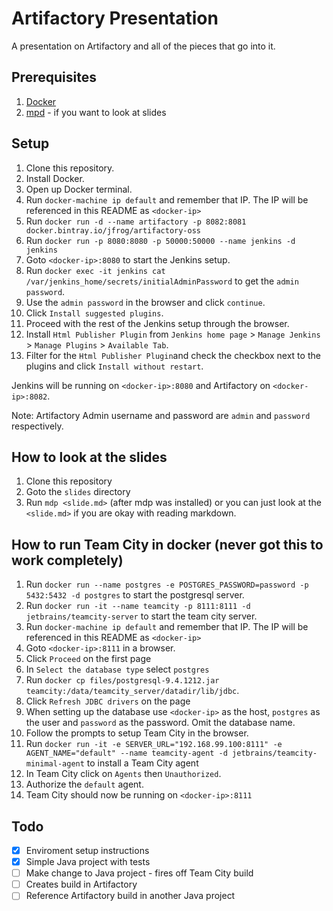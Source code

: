 # Artifactory Presentation
A presentation on Artifactory and all of the pieces that go into it.

## Prerequisites
1. [Docker](https://docs.docker.com/engine/installation)
2. [mpd](https://github.com/visit1985/mdp) - if you want to look at slides

## Setup
1. Clone this repository.
2. Install Docker.
3. Open up Docker terminal.
4. Run `docker-machine ip default` and remember that IP. The IP will be referenced in this README as `<docker-ip>`
5. Run `docker run -d --name artifactory -p 8082:8081 docker.bintray.io/jfrog/artifactory-oss`
5. Run `docker run -p 8080:8080 -p 50000:50000 --name jenkins -d jenkins`
6. Goto `<docker-ip>:8080` to start the Jenkins setup.
7. Run `docker exec -it jenkins cat /var/jenkins_home/secrets/initialAdminPassword` to get the `admin password`.
8. Use the `admin password` in the browser and click `continue`.
9. Click `Install suggested plugins`.
10. Proceed with the rest of the Jenkins setup through the browser.
11. Install `Html Publisher Plugin` from `Jenkins home page` > `Manage Jenkins` > `Manage Plugins` > `Available Tab`.
12. Filter for the `Html Publisher Plugin`and check the checkbox next to the plugins and click `Install without restart`.

Jenkins will be running on `<docker-ip>:8080` and Artifactory on `<docker-ip>:8082`.

Note: Artifactory Admin username and password are `admin` and `password` respectively.

## How to look at the slides
1. Clone this repository
2. Goto the `slides` directory
3. Run `mdp <slide.md>` (after mdp was installed) or you can just look at the `<slide.md>` if you are okay with reading markdown.

## How to run Team City in docker (never got this to work completely)
1. Run `docker run --name postgres -e POSTGRES_PASSWORD=password -p 5432:5432 -d postgres` to start the postgresql server.
2. Run `docker run -it --name teamcity -p 8111:8111 -d jetbrains/teamcity-server` to start the team city server.
3. Run `docker-machine ip default` and remember that IP. The IP will be referenced in this README as `<docker-ip>`
4. Goto `<docker-ip>:8111` in a browser.
5. Click `Proceed` on the first page
6. In `Select the database type` select `postgres`
7. Run `docker cp files/postgresql-9.4.1212.jar teamcity:/data/teamcity_server/datadir/lib/jdbc`.
8. Click `Refresh JDBC drivers` on the page
9. When setting up the database use `<docker-ip>` as the host, `postgres` as the user and `password` as the password. Omit the database name.
10. Follow the prompts to setup Team City in the browser.
11. Run `docker run -it -e SERVER_URL="192.168.99.100:8111" -e AGENT_NAME="default" --name teamcity-agent -d jetbrains/teamcity-minimal-agent` to install a Team City agent
12. In Team City click on `Agents` then `Unauthorized`.
13. Authorize the `default` agent.
14. Team City should now be running on `<docker-ip>:8111`

## Todo
- [x] Enviroment setup instructions
- [x] Simple Java project with tests
- [ ] Make change to Java project - fires off Team City build
- [ ] Creates build in Artifactory
- [ ] Reference Artifactory build in another Java project
